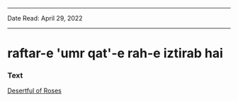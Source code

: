 
---

Date Read: April 29, 2022

---


# raftar-e 'umr qat'-e rah-e iztirab hai


### Text

[Desertful of Roses](http://www.columbia.edu/itc/mealac/pritchett/00ghalib/152/index_152.html)

